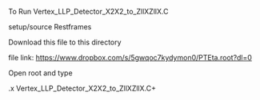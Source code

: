 
To Run Vertex_LLP_Detector_X2X2_to_ZllXZllX.C

setup/source Restframes

Download this file to this directory

file link: https://www.dropbox.com/s/5gwqoc7kydymon0/PTEta.root?dl=0 

Open root and type

.x Vertex_LLP_Detector_X2X2_to_ZllXZllX.C+

